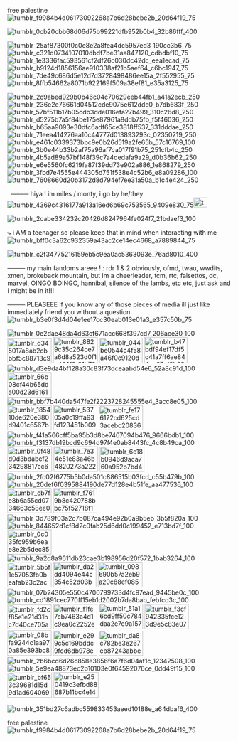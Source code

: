 free palestine![tumblr_f9984b4d06173092268a7b6d28bebe2b_20d64f19_75](https://github.com/user-attachments/assets/997cee90-82fb-4ec9-857f-db94c791c4d9)

![tumblr_0cb20cbb68d06d75b99221dfb952b0b4_32b86fff_400](https://github.com/user-attachments/assets/64f109cd-5af6-4f93-87a5-4c22e932f955)


![tumblr_25af87300f0c0e8e2a8fea4dc5957ed3_190cc3b6_75](https://github.com/user-attachments/assets/010d6632-db9f-4bd3-8075-ba6696b5ee0f)
![tumblr_c321d0734107010dbdf7be31aa847120_cdbdbf10_75](https://github.com/user-attachments/assets/83453b68-bea1-45e8-808b-6d86284f7294)
![tumblr_1e3336fac593561cf2df26c030dc42dc_eea1ecad_75](https://github.com/user-attachments/assets/f527f438-b456-4527-809a-d1bffc9e0419)
![tumblr_b9124d1856156ae910338af21b5aef64_c6bc1947_75](https://github.com/user-attachments/assets/66426de5-cf85-4d3b-b938-8fbd77c3a328)
![tumblr_7de49c686d5e12d7d3728498486ee15a_2f552955_75](https://github.com/user-attachments/assets/0113597d-63e5-4739-8431-e1e135e443d9)
![tumblr_8ffb54662a8071b922169f509a38ef81_e35a3125_75](https://github.com/user-attachments/assets/f331535a-14b4-4d44-8efe-b83b404834bb)

![tumblr_2c9abed929b0b46c04c70629eeb44fb1_a41a2ecb_250](https://github.com/user-attachments/assets/bf713aeb-26bb-418e-a550-053af93dd04a)
![tumblr_236e2e76661d04512cde9075e612dde0_b7db683f_250](https://github.com/user-attachments/assets/f70d6522-fd19-4684-9e20-156870371220)
![tumblr_57bf511b17b05cdb3dde016efa27b499_310c26d8_250](https://github.com/user-attachments/assets/b64e362b-b6bf-4dac-bd8d-2e9809641e80)
![tumblr_d5275b7a5f84be175e87961a8ddb75fb_f5f46036_250](https://github.com/user-attachments/assets/8bb46071-5e98-4860-bc6f-243f01f3b074)
![tumblr_b65aa9093e30dfc6adf65ce3818ff537_331dddae_250](https://github.com/user-attachments/assets/4e5fa1ab-6c3a-4814-ac20-add2faab1f4b)
![tumblr_71eea414276aa10c44777d013893293c_02350219_250](https://github.com/user-attachments/assets/14c7188b-4227-4121-9614-86141eb40946)
![tumblr_e461c0339373bbc9e0b26d519a2fe65b_57c16769_100](https://github.com/user-attachments/assets/662b1422-3d71-4ebe-bf40-01e4bfcccbf7)
![tumblr_3b0e44b33b2af75a96af7ca017f91b75_251cfb4c_250](https://github.com/user-attachments/assets/4af37524-d35f-4291-b0bf-dd69a1502e17) 
![tumblr_4b5ad89a57bf148f39c7a4dedafa9a29_d0b36b62_250](https://github.com/user-attachments/assets/81d4425c-2e75-4b60-9122-382586cc5977)
![tumblr_e6e5560fc6219fa87f39dd73e902a886_1e868279_250](https://github.com/user-attachments/assets/e2315353-76d7-43d5-b6a6-955f4b092d1c)
![tumblr_3fbd7e4555e444305d751f538e4c52b6_e8a09286_100](https://github.com/user-attachments/assets/51ffd335-1789-4e23-a674-a4e3374ef246)
![tumblr_7608660d20b3172d8d794ef7ee31a50a_b1c4e424_250](https://github.com/user-attachments/assets/a8918dba-b215-4a5e-8d94-c407bbbbe8ca)

    
         
         
    ──── hiya ! im miles / monty, i go by he/they![tumblr_4369c4316177a913a16ed6b69c753565_9409e830_75](https://github.com/user-attachments/assets/38256e0d-e639-43f5-a300-64d0bac37388)<img width="31" height="22" alt="tumblr_65764ddb066ee12a0cd036247d393ede_4d6550ea_75" src="https://github.com/user-attachments/assets/e9433c38-fe69-4cd3-9a57-5f2670ea1a40" />


   ![tumblr_2cabe334232c20426d8247964fe024f7_21bdaef3_100](https://github.com/user-attachments/assets/6c666844-789e-4056-9683-127699e9cb05)

 



 ⤷  i AM a teenager so please keep that in mind when interacting with me![tumblr_bff0c3a62c932359a43ac2ce14ec4668_a7889844_75](https://github.com/user-attachments/assets/859042b7-f7e0-4d2c-a42f-392c213b00d7)

 

![tumblr_c2f34775216159eb5c9ea0ac5363093e_76ad8010_400](https://github.com/user-attachments/assets/6ffedb9a-74bc-4a02-b9ad-4f72d420dd41)



──── my main fandoms areee ! : rdr 1 & 2 obviously, ofmd, twau, wwdits, xmen, brokeback mountain, but im a cheerleader, tcm, rtc, falsettos, dc, marvel, OINGO BOINGO, hannibal, silence of the lambs, etc etc, just ask and i might be in it!!!


──── PLEASEEE if you know any of those pieces of media ill just like immediately friend you without a question![tumblr_b3e0f3d4d04e1ee17cc30eab013e01a3_e357c50b_75](https://github.com/user-attachments/assets/b72e02f3-7e2e-4c24-bd71-46e35b5be9d7) 






![tumblr_0e2dae48da4d63cf671acc668f397cd7_206ace30_100](https://github.com/user-attachments/assets/e021cba5-1dd9-4359-81c4-09524b81b674) 
<img width="99" height="56" alt="tumblr_d345017a8ab2cbbbf5c88713c9bf886c_3430bc71_100" src="https://github.com/user-attachments/assets/5ef6dbec-df41-4528-b38c-3d6f437ad76c" /> 
<img width="100" height="59" alt="tumblr_8829c35c264ce7a6d8a523d0f1cd44f0_91b7651a_100" src="https://github.com/user-attachments/assets/63405ebf-8c9d-4be2-afda-7d03b8d82665" />
<img width="97" height="57" alt="tumblr_044be0544c4f58a46f0c9120da25c13c_f0113ac8_100" src="https://github.com/user-attachments/assets/cd712e27-dfc7-4b8d-be35-68bd4ef51d82" />
<img width="97" height="59" alt="tumblr_b47bdf94ef17df5c41a7ff6ae844ee97_d9b234ee_100" src="https://github.com/user-attachments/assets/2a16b30d-7e7c-4d54-b9b8-501e979dbdc0" />
![tumblr_d3e9da4bf128a30c83f73dceaabd54e6_52a8c91d_100](https://github.com/user-attachments/assets/7128b250-79cc-4595-9e5d-903908d07774)
<img width="99" height="57" alt="tumblr_66b08cf44b65dda00d23d616181a82dc_04ddfc10_100" src="https://github.com/user-attachments/assets/42dfcb15-496a-4da4-b83e-6ddf5a23cbfa" />
![tumblr_bbf7b440da547fe2f2223728245555e4_3acc8e05_100](https://github.com/user-attachments/assets/913db44e-742b-44fb-9f74-116031062c03)
<img width="99" height="56" alt="tumblr_185410de620e380d9401c6567b053d99_64dc22b3_100" src="https://github.com/user-attachments/assets/006d5e33-7da2-4303-81ff-5964c188809a" />
<img width="99" height="56" alt="tumblr_53705a0c19ffa93fd123451b00977027_b3273e1e_100" src="https://github.com/user-attachments/assets/1440191b-6bb6-47d1-bc19-2a2aa88871c1" />
<img width="99" height="55" alt="tumblr_fe176172cd625cd3acebc20836f182c8_1737db6a_100" src="https://github.com/user-attachments/assets/a4b50685-26ce-4466-bccc-b05f6209ed87" />
![tumblr_f41a566cff5ba95b3d8be7407094b476_9666bdb1_100](https://github.com/user-attachments/assets/d31878f2-8faf-4351-ad39-b51447ad77e9)
![tumblr_f3137db19bcd9c694d97f4e0ab8443fc_4c8b49ca_100](https://github.com/user-attachments/assets/9d854763-f634-4b7f-8d3f-9e19f6b55dfc)
<img width="100" height="57" alt="tumblr_0f48d0d3bdabcf234298817cc62714c6_d93f7984_100" src="https://github.com/user-attachments/assets/1f42caff-63d1-42e6-a35f-f45e1c554f58" />
<img width="100" height="57" alt="tumblr_7e34e51e83a46b4820273a2223972585_f863a0ed_100" src="https://github.com/user-attachments/assets/9dff61a1-042c-48e5-84fd-56840f9ed5b7" />
<img width="100" height="56" alt="tumblr_6e18b0946d9aca760a952b7bd4656647_01631241_100" src="https://github.com/user-attachments/assets/5500a29f-afc0-4d97-bcb8-93ea73407810" />
![tumblr_2fc02f6775b5b0da501c886515b03fcd_c55b479b_100](https://github.com/user-attachments/assets/068e4c91-710b-41aa-94ac-d5b851593784)
![tumblr_20def6f0395884190de77d128e4b51fe_aa477536_100](https://github.com/user-attachments/assets/93c58d54-8bf2-4093-897b-d00937973155)
<img width="99" height="56" alt="tumblr_cb7fe8b6a55cd0734663c58ee074db91_c2035403_100" src="https://github.com/user-attachments/assets/93eed645-d7f1-44b1-a46d-5d272f54af46" />
<img width="99" height="56" alt="tumblr_f7619b8c420788bbc75f52718f1e94f3_487a9d3c_100" src="https://github.com/user-attachments/assets/ed480ec3-ab21-4db4-8291-133a13f31a6e" />
![tumblr_3d789f03a2c7b087ca494e92b0a9b5eb_3b5f820a_100](https://github.com/user-attachments/assets/09100f51-c0ed-469c-b820-a7d12e5dedcc)
![tumblr_844652d1cf8d2c0fab25d6dd0c199452_e713bd7f_100](https://github.com/user-attachments/assets/203439bd-2e4e-402e-b50e-974da8e54de1)
<img width="99" height="56" alt="tumblr_0c035fc959b6eae8e2b5dec85580bd55_c14b1147_100" src="https://github.com/user-attachments/assets/c46d43af-182c-4104-b2c8-ef7d003a411d" />
![tumblr_9a2d8a9611db23cae3b198956d20f572_1bab3264_100](https://github.com/user-attachments/assets/a9a73a65-5c9a-4253-afcb-e0de27679b0e)
<img width="99" height="56" alt="tumblr_5b5f1e57053fb0beafab23c2accee9c5_4ececeaa_100" src="https://github.com/user-attachments/assets/ac46f407-4e2d-49fd-8d02-16a8824c689a" />
<img width="97" height="57" alt="tumblr_da2dd4094e44c354c52d03b3ba8a6ecc_4effcdc9_100" src="https://github.com/user-attachments/assets/46c4ff78-b915-4af2-9217-5d12f8201bb6" />
<img width="100" height="57" alt="tumblr_098690b57a2eb9a20c88ef08503da81e_f8f3250a_100" src="https://github.com/user-attachments/assets/67ea6252-9ad6-4555-8898-9c3b2736af37" />
![tumblr_07b24305e550c4700799733d4fc97ead_9445be0c_100](https://github.com/user-attachments/assets/45a27c29-e179-46c3-9375-f0d18d061b11)
![tumblr_cd1891cec770ff15eb1d2002b7da8bab_febfcd3c_100](https://github.com/user-attachments/assets/66ad4df4-cf5e-42f2-bb0e-4ea37a5b0adf)
<img width="99" height="55" alt="tumblr_fd2cf85e1e21d31bc7d40ce705a2f65c_56ff6aff_100" src="https://github.com/user-attachments/assets/ffd37183-27cd-4804-9192-be365d273412" />
<img width="99" height="56" alt="tumblr_f1fe7cb7463a4d1c9ea0c2252e900e0f_46a09dd1_100" src="https://github.com/user-attachments/assets/0a7e2911-b518-4dcf-8565-c5b69324739f" />
<img width="99" height="57" alt="tumblr_51a16cd9ff50c784daa2e7e9a1573847_2cb1efc6_100" src="https://github.com/user-attachments/assets/992e337d-5d4c-4bdd-b47d-0c58792b0a25" />
<img width="99" height="56" alt="tumblr_f3cf942335fce123d9e5c83e07b1c03d_8b912f04_100" src="https://github.com/user-attachments/assets/d16bcce1-50a1-4bd4-8e61-9f24e576fb32" />
<img width="99" height="57" alt="tumblr_08bfa9244c1aa970a85e393bc83d8e9a_3c95906d_100" src="https://github.com/user-attachments/assets/5ddc2628-7d97-403e-b393-1f301d4ed420" />
<img width="99" height="56" alt="tumblr_e299c5c169bddc9fcd6db978e6f07e8e_f41b71eb_100" src="https://github.com/user-attachments/assets/6e159fd8-9fcf-4478-ae33-bb853738c747" />
<img width="99" height="56" alt="tumblr_da8c782be3e267eb87243abbef0d7e3d_289595e7_100" src="https://github.com/user-attachments/assets/3fe0be7f-31b1-48fe-b940-207d104adfeb" />
![tumblr_2b6bcd6d26c858e3856f6a7f6d04af1c_12342508_100](https://github.com/user-attachments/assets/56d29359-02f3-41c3-8e9e-be9eb8aeb41e)
![tumblr_5e9ea48873ec2b10103e0f64592076ce_0dd49f15_100](https://github.com/user-attachments/assets/c564eeb2-1ac0-4eb8-9ff6-d714a7e02e55)
<img width="100" height="56" alt="tumblr_bf653c39681d15d9d1ad604069183d6f_83c9b854_100" src="https://github.com/user-attachments/assets/f1e5b4d7-da78-4410-88a2-41b9ef8e0506" />
<img width="101" height="57" alt="tumblr_e250419c3efbd88687b11bc4e1457b71_eb4bf158_250" src="https://github.com/user-attachments/assets/af3fb2c2-cba8-448a-95ec-425cd7b78f58" />

![tumblr_351bd27c6adbc559833453aeed10188e_a64dbaf6_400](https://github.com/user-attachments/assets/d091bc12-c942-4768-9330-24afe474d5fb)

free palestine![tumblr_f9984b4d06173092268a7b6d28bebe2b_20d64f19_75](https://github.com/user-attachments/assets/997cee90-82fb-4ec9-857f-db94c791c4d9)



